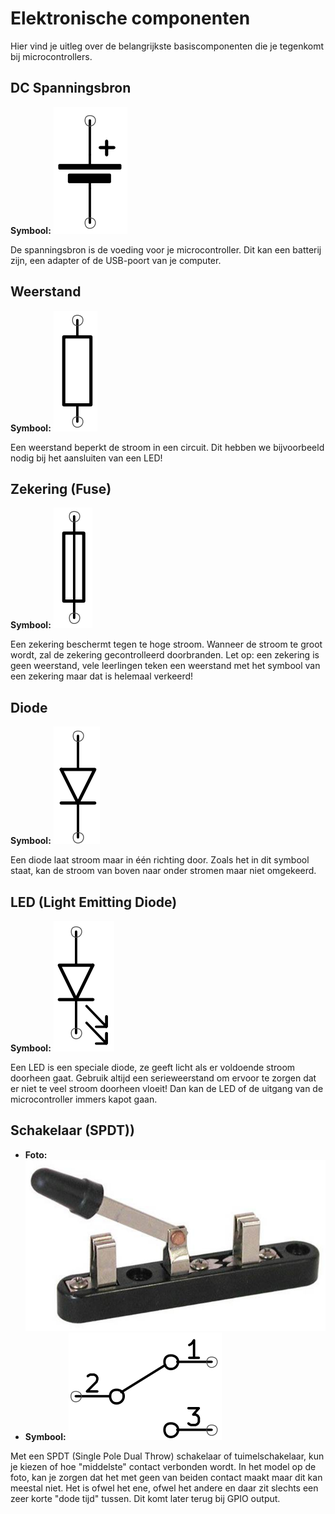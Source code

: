 # Elektronische componenten

Hier vind je uitleg over de belangrijkste basiscomponenten die je tegenkomt bij microcontrollers.

## DC Spanningsbron

**Symbool:** ![Symbool DC bron](img/ac_dc_bron.png)

De spanningsbron is de voeding voor je microcontroller. Dit kan een batterij zijn, een adapter of de USB-poort van je computer.

## Weerstand

**Symbool:** ![Symbool weerstand](img/ac_weerstand.png)

Een weerstand beperkt de stroom in een circuit. Dit hebben we bijvoorbeeld nodig bij het aansluiten van een LED!

## Zekering (Fuse)

 **Symbool:** ![Symbool zekering](img/ac_fuse.png)

Een zekering beschermt tegen te hoge stroom. Wanneer de stroom te groot wordt, zal de zekering gecontrolleerd doorbranden. Let op: een zekering is geen weerstand, vele leerlingen teken een weerstand met het symbool van een zekering maar dat is helemaal verkeerd!

## Diode

**Symbool:** ![Symbool diode](img/ac_diode.png)

Een diode laat stroom maar in één richting door. Zoals het in dit symbool staat, kan de stroom van boven naar onder stromen maar niet omgekeerd.

## LED (Light Emitting Diode)

**Symbool:** ![Symbool LED](img/ac_led.png)

Een LED is een speciale diode, ze geeft licht als er voldoende stroom doorheen gaat. Gebruik altijd een serieweerstand om ervoor te zorgen dat er niet te veel stroom doorheen vloeit! Dan kan de LED of de uitgang van de microcontroller immers kapot gaan.

<!--
## Serieweerstand bij LED

- **Schema:** ![Schema LED met weerstand](img/schema_led_weerstand.png)

De serieweerstand voorkomt dat de LED kapot gaat door te veel stroom.
-->
## Schakelaar (SPDT))

- **Foto:** ![SPDT switch](img/SPDT.jpg)
- **Symbool:** ![Symbool SPDT switch](img/ac_spdt.png)

Met een SPDT (Single Pole Dual Throw) schakelaar of tuimelschakelaar, kun je kiezen of hoe "middelste" contact verbonden wordt. In het model op de foto, kan je zorgen dat het met geen van beiden contact maakt maar dit kan meestal niet. Het is ofwel het ene, ofwel het andere en daar zit slechts een zeer korte "dode tijd" tussen. Dit komt later terug bij GPIO output.

